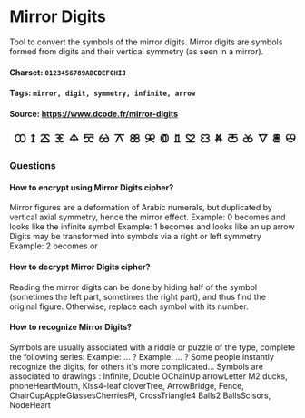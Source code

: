 # Mirror Digits
Tool to convert the symbols of the mirror digits. Mirror digits are symbols formed from digits and their vertical symmetry (as seen in a mirror).

#### Charset: `0123456789ABCDEFGHIJ`

#### Tags: `mirror, digit, symmetry, infinite, arrow`

#### Source: https://www.dcode.fr/mirror-digits

![combined](./combined.png)

### Questions

#### How to encrypt using Mirror Digits cipher?
Mirror figures are a deformation of Arabic numerals, but duplicated by vertical axial symmetry, hence the mirror effect. Example: 0 becomes  and looks like the infinite symbol Example: 1 becomes  and looks like an up arrow Digits may be transformed into symbols via a right or left symmetry Example: 2 becomes  or

#### How to decrypt Mirror Digits cipher?
Reading the mirror digits can be done by hiding half of the symbol (sometimes the left part, sometimes the right part), and thus find the original figure. Otherwise, replace each symbol with its number.

#### How to recognize Mirror Digits?
Symbols are usually associated with a riddle or puzzle of the type, complete the following series: Example: ... ? Example: ... ? Some people instantly recognize the digits, for others it's more complicated... Symbols are associated to drawings : Infinite, Double OChainUp arrowLetter M2 ducks, phoneHeartMouth, Kiss4-leaf cloverTree, ArrowBridge, Fence, ChairCupAppleGlassesCherriesPi, CrossTriangle4 Balls2 BallsScisors, NodeHeart

